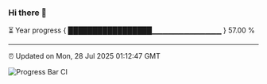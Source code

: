 ### Hi there 👋

⏳ Year progress { █████████████████▁▁▁▁▁▁▁▁▁▁▁▁▁ } 57.00 %

---

⏰ Updated on Mon, 28 Jul 2025 01:12:47 GMT

![Progress Bar CI](https://github.com/code-lakshay/GitHub-Actions-Demo/workflows/Progress%20Bar%20CI/badge.svg)
